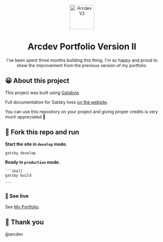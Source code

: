 <p align="center">
  <a href="https://arcdev.me">
    <img alt="Arcdev V2" src="https://arcdev.me/static/ecfdddbc7c5eb967f1a916b5880e86c6/1b595/arcdev-logo.png" width="80" />
  </a>
</p>

<h1 align="center">
  Arcdev Portfolio Version II
</h1>

<p align="center">
  I've been spent three months building this thing. I'm so happy and proud to show the improvement from the previous version of my portfolio.
</p>

## 😀 About this project

This project was built using [Gatsbyjs](https://www.gatsbyjs.org/) 

Full documentation for Gatsby lives [on the website](https://gatsbyjs.com/).

You can use this repository on your project and giving proper credits is very much appreciated 💜

## 🚀 Fork this repo and run

**Start the site in `develop` mode.**

   ```shell
   gatsby develop

   ```

**Ready in `production` mode.**

    ```shell
    gatsby build

    ```

### 🔎 See live 

See [My Portfolio](https://arcdev.me).


## 🙏 Thank you

@arcdev
